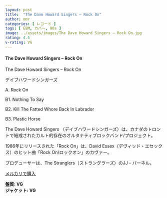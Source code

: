 ```yaml
---
layout: post
title:  "The Dave Howard Singers – Rock On"
author: mmr
categories: [ レコード ]
tags: [ EBM, カバー, 80s ]
image: ../assets/images/The Dave Howard Singers – Rock On.jpg
rating: 4.5
v-rating: VG
---
```


#### The Dave Howard Singers – Rock On

The Dave Howard Singers – Rock On

デイブハワードシンガーズ

A. Rock On

B1. Nothing To Say

B2. Kill The Fatted Whore Back In Labrador

B3. Plastic Horse

The Dave Howard Singers （デイブハワードシンガーズ）は、カナダのトロントで結成されたカルト的存在のオルタナティブロックバンド/プロジェクト。

1986年にリリースされた「Rock On」は、David Essex（デヴィッド・エセックス）のヒット曲「Rock On/ロックオン」のカヴァー。

プロデューサーは、The Stranglers（ストラングラーズ）のJJ・バーネル。

[メルカリで購入](https://jp.mercari.com/item/m42900138683?afid=6142608987)

<div class="mt-4 mb-4 d-flex align-items-center">
<strong class="mr-1">盤質: VG</strong>
</div>
<div class="mt-4 mb-4 d-flex align-items-center">
<strong class="mr-1">ジャケット: VG</strong>
</div>
